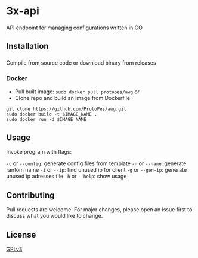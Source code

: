 # 3x-api

API endpoint for managing configurations written in GO

## Installation

### 

Compile from source code or download binary from releases

### Docker

- Pull built image: `sudo docker pull protopes/awg`
or
- Clone repo and build an image from Dockerfile
```
git clone https://github.com/ProtoPes/awg.git
sudo docker build -t $IMAGE_NAME .
sudo docker run -d $IMAGE_NAME
```

## Usage

Invoke program with flags:

`-c` or `--config`: generate config files from template
`-n` or `--name`: generate ranfom name
`-i` or `--ip`: find unused ip for client
`-g` or `--gen-ip`: generate unused ip adresses file
`-h` or `--help`: show usage


## Contributing

Pull requests are welcome. For major changes, please open an issue first
to discuss what you would like to change.

## License

[GPLv3](https://www.gnu.org/licenses/gpl-3.0.html)
